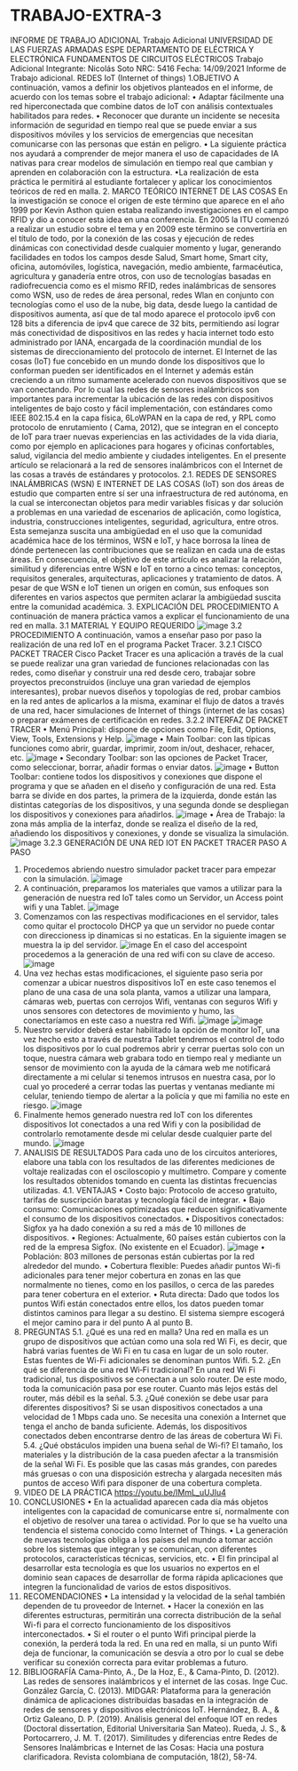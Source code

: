 # TRABAJO-EXTRA-3
INFORME DE TRABAJO ADICIONAL
Trabajo Adicional
UNIVERSIDAD DE LAS FUERZAS ARMADAS ESPE
DEPARTAMENTO DE ELÉCTRICA Y ELECTRÓNICA 
FUNDAMENTOS DE CIRCUITOS ELÉCTRICOS 
Trabajo Adicional
Integrante: Nicolás Soto
NRC: 5416
Fecha: 14/09/2021
Informe de Trabajo adicional.
REDES IoT (Internet of things)
1.OBJETIVO 
A continuación, vamos a definir los objetivos planteados en el informe, de acuerdo con los temas sobre el trabajo adicional:
• Adaptar fácilmente una red hiperconectada que combine datos de IoT con análisis contextuales habilitados para redes.
• Reconocer que durante un incidente se necesita información de seguridad en tiempo real que se puede enviar a sus dispositivos móviles y los servicios de emergencias que necesitan comunicarse con las personas que están en peligro.
• La siguiente práctica nos ayudará a comprender de mejor manera el uso de capacidades de IA nativas para crear modelos de simulación en tiempo real que cambian y aprenden en colaboración con la estructura.
•La realización de esta práctica le permitirá al estudiante fortalecer y aplicar los conocimientos teóricos de red en malla.
2. MARCO TEÓRICO 
INTERNET DE LAS COSAS
En la investigación se conoce el origen de este término que aparece en el año 1999 por Kevin Asthon quien estaba realizando investigaciones en el campo RFID y dio a conocer esta idea en una conferencia. En 2005 la ITU comenzó a realizar un estudio sobre el tema y en 2009 este término se convertiría en el título de todo, por la conexión de las cosas y ejecución de redes dinámicas con conectividad desde cualquier momento y lugar, generando facilidades en todos los campos desde Salud, Smart home, Smart city, oficina, automóviles, logística, navegación, medio ambiente, farmacéutica, agricultura y ganadería entre otros, con uso de tecnologías basadas en radiofrecuencia como es el mismo RFID, redes inalámbricas de sensores como WSN, uso de redes de área personal, redes Wlan en conjunto con tecnologías como el uso de la nube, big data, desde luego la cantidad de dispositivos aumenta, así que de tal modo aparece el protocolo ipv6 con 128 bits a diferencia de ipv4 que carece de 32 bits, permitiendo así lograr más conectividad de dispositivos en las redes y hacia internet todo esto administrado por IANA, encargada de la coordinación mundial de los sistemas de direccionamiento del protocolo de internet.
El Internet de las cosas (IoT) fue concebido en un mundo donde los dispositivos que lo conforman pueden ser identificados en el Internet y además están creciendo a un ritmo sumamente acelerado con nuevos dispositivos que se van conectando. Por lo cual las redes de sensores inalámbricos son importantes para incrementar la ubicación de las redes con dispositivos inteligentes de bajo costo y fácil implementación, con estándares como IEEE 802.15.4 en la capa física, 6LoWPAN en la capa de red, y RPL como protocolo de enrutamiento ( Cama, 2012), que se integran en el concepto de IoT para traer nuevas experiencias en las actividades de la vida diaria, como por ejemplo en aplicaciones para hogares y oficinas confortables, salud, vigilancia del medio ambiente y ciudades inteligentes. En el presente artículo se relacionará a la red de sensores inalámbricos con el Internet de las cosas a través de estándares y protocolos.
2.1. REDES DE SENSORES INALÁMBRICAS (WSN) E INTERNET DE LAS COSAS (IoT)
son dos áreas de estudio que comparten entre sí ser una infraestructura de red autónoma, en la cual se interconectan objetos para medir variables físicas y dar solución a problemas en una variedad de escenarios de aplicación, como logística, industria, construcciones inteligentes, seguridad, agricultura, entre otros. Esta semejanza suscita una ambigüedad en el uso que la comunidad académica hace de los términos, WSN e IoT, y hace borrosa la línea de dónde pertenecen las contribuciones que se realizan en cada una de estas áreas. En consecuencia, el objetivo de este artículo es analizar la relación, similitud y diferencias entre WSN e IoT en torno a cinco temas: conceptos, requisitos generales, arquitecturas, aplicaciones y tratamiento de datos. A pesar de que WSN e IoT tienen un origen en común, sus enfoques son diferentes en varios aspectos que permiten aclarar la ambigüedad suscita entre la comunidad académica.
3. EXPLICACIÓN DEL PROCEDIMIENTO 
A continuación de manera práctica vamos a explicar el funcionamiento de una red en malla.
3.1 MATERIAL Y EQUIPO REQUERIDO 
![image](https://user-images.githubusercontent.com/85181723/133823735-656849b0-6248-4d55-9908-d84e2e279b65.png)
3.2 PROCEDIMIENTO 
A continuación, vamos a enseñar paso por paso la realización de una red IoT en el programa Packet Tracer. 
3.2.1 CISCO PACKET TRACER 
Cisco Packet Tracer es una aplicación a través de la cual se puede realizar una gran variedad de funciones relacionadas con las redes, como diseñar y construir una red desde cero, trabajar sobre proyectos preconstruidos (incluye una gran variedad de ejemplos interesantes), probar nuevos diseños y topologías de red, probar cambios en la red antes de aplicarlos a la misma, examinar el flujo de datos a través de una red, hacer simulaciones de Internet of things (internet de las cosas) o preparar exámenes de certificación en redes.
3.2.2 INTERFAZ DE PACKET TRACER
•	Menú Principal: dispone de opciones como File, Edit, Options, View, Tools, Extensions y Help.
![image](https://user-images.githubusercontent.com/85181723/133823782-da1e669b-dc8c-4672-8d99-86922819c780.png)
•	Main Toolbar: con las típicas funciones como abrir, guardar, imprimir, zoom in/out, deshacer, rehacer, etc.
![image](https://user-images.githubusercontent.com/85181723/133823815-82ca9cde-8e66-49af-a334-ee309614c128.png)
•	Secondary Toolbar: son las opciones de Packet Tracer, como seleccionar, borrar, añadir formas o enviar datos.
![image](https://user-images.githubusercontent.com/85181723/133824260-0e83ad55-40b8-43cc-8a67-f9754b16111f.png)
•	Button Toolbar: contiene todos los dispositivos y conexiones que dispone el programa y que se añaden en el diseño y configuración de una red. Esta barra se divide en dos partes, la primera de la izquierda, donde están las distintas categorías de los dispositivos, y una segunda donde se despliegan los dispositivos y conexiones para añadirlos.
 ![image](https://user-images.githubusercontent.com/85181723/133824316-74b28bf3-9b42-4595-8753-ced7a0c92362.png)
•	Área de Trabajo: la zona más amplia de la interfaz, donde se realiza el diseño de la red, añadiendo los dispositivos y conexiones, y donde se visualiza la simulación.
![image](https://user-images.githubusercontent.com/85181723/133824352-74c42299-9dd8-45f1-bbcf-e929ef06773b.png)
3.2.3 GENERACIÓN DE UNA RED IOT EN PACKET TRACER PASO A PASO 
1.	Procedemos abriendo nuestro simulador packet tracer para empezar con la simulación.
![image](https://user-images.githubusercontent.com/85181723/133824378-b2289259-0ed5-437d-81a9-0246d3350699.png)
2.	A continuación, preparamos los materiales que vamos a utilizar para la generación de nuestra red IoT tales como un Servidor, un Access point wifi y una Tablet. 
![image](https://user-images.githubusercontent.com/85181723/133824427-d708f444-a213-4d25-ae19-e01f52d6a4b5.png)
3.	Comenzamos con las respectivas modificaciones en el servidor, tales como quitar                               el proctocolo DHCP ya que un servidor no puede contar con direccioness ip dinamicas  si no estaticas. En  la siguiente imagen se muestra la ip del servidor. 
![image](https://user-images.githubusercontent.com/85181723/133824461-252b9773-80b6-40a4-8a92-ed64d1a3f923.png)
En el caso del accespoint procedemos a la generación de una red wifi con su clave de acceso. 
![image](https://user-images.githubusercontent.com/85181723/133824525-c98a84ad-8f28-4e5a-a74a-12edd7430461.png)
4.	Una vez hechas estas modificaciones, el siguiente paso seria por comenzar a ubicar nuestros dispositivos IoT en este caso tenemos el plano de una casa de una sola planta, vamos a utilizar una lampara, cámaras web, puertas con cerrojos Wifi, ventanas con seguros Wifi y unos sensores con detectores de movimiento y humo, las conectaríamos en este caso a nuestra red Wifi.
![image](https://user-images.githubusercontent.com/85181723/133824557-f8ae01fd-81e4-4326-9fc5-5c2e02604704.png)
![image](https://user-images.githubusercontent.com/85181723/133824585-4692374d-c795-426c-a9be-d19903e3eb52.png)
5.	Nuestro servidor deberá estar habilitado la opción de monitor IoT, una vez hecho esto a través de nuestra Tablet tendremos el control de todo los dispositivos por  lo cual podremos abrir y cerrar puertas solo con un toque, nuestra cámara web grabara todo en tiempo real y mediante un sensor de movimiento con la ayuda de la cámara web me notificará directamente a mi celular si tenemos intrusos en nuestra casa, por lo cual yo procederé a cerrar todas las puertas y ventanas mediante mi celular, teniendo tiempo de alertar a la policía y que mi familia no este en riesgo. 
![image](https://user-images.githubusercontent.com/85181723/133824629-cc4e3fae-b07c-4a28-a768-3a21272bc855.png)
6.	Finalmente hemos generado nuestra red IoT con los diferentes dispositivos Iot conectados a una red Wifi y con la posibilidad de controlarlo remotamente desde mi celular desde cualquier parte del mundo. 
![image](https://user-images.githubusercontent.com/85181723/133824659-469c482d-8da6-4e6b-903a-adce29928c1d.png)
4. ANALISIS DE RESULTADOS 
Para cada uno de los circuitos anteriores, elabore una tabla con los resultados de las diferentes mediciones de voltaje realizadas con el osciloscopio y multímetro. Compare y comente los resultados obtenidos tomando en cuenta las distintas frecuencias utilizadas. 
4.1. VENTAJAS
•	Costo bajo: Protocolo de acceso gratuito, tarifas de suscripción baratas y tecnología fácil de integrar. 
•	Bajo consumo: Comunicaciones optimizadas que reducen significativamente el consumo de los dispositivos conectados. 
•	Dispositivos conectados: Sigfox ya ha dado conexión a su red a más de 10 millones de dispositivos.
•	Regiones: Actualmente, 60 países están cubiertos con la red de la empresa Sigfox. (No existente en el Ecuador).
![image](https://user-images.githubusercontent.com/85181723/133824693-314bc390-ce3c-4b02-9907-8699e91b6d9d.png)
•	Población: 803 millones de personas están cubiertas por la red alrededor del mundo.
•	Cobertura flexible: Puedes añadir puntos Wi-fi adicionales para tener mejor cobertura en zonas en las que normalmente no tienes, como en los pasillos, o cerca de las paredes para tener cobertura en el exterior.
•	Ruta directa: Dado que todos los puntos Wifi están conectados entre ellos, los datos pueden tomar distintos caminos para llegar a su destino. El sistema siempre escogerá el mejor camino para ir del punto A al punto B.
5. PREGUNTAS 
5.1. ¿Qué es una red en malla?
Una red en malla es un grupo de dispositivos que actúan como una sola red Wi Fi, es decir, que habrá varias fuentes de Wi Fi en tu casa en lugar de un solo router. Estas fuentes de Wi-Fi adicionales se denominan puntos Wifi.
5.2. ¿En qué se diferencia de una red Wi‑Fi tradicional?
En una red Wi Fi tradicional, tus dispositivos se conectan a un solo router. De este modo, toda la comunicación pasa por ese router. Cuanto más lejos estás del router, más débil es la señal.
5.3. ¿Qué conexión se debe usar para diferentes dispositivos? 
Si se usan dispositivos conectados a una velocidad de 1 Mbps cada uno. Se necesita una conexión a Internet que tenga el ancho de banda suficiente. Además, los dispositivos conectados deben encontrarse dentro de las áreas de cobertura Wi Fi.
5.4. ¿Qué obstáculos impiden una buena señal de Wi-fi?
 El tamaño, los materiales y la distribución de la casa pueden afectar a la transmisión de la señal Wi Fi. Es posible que las casas más grandes, con paredes más gruesas o con una disposición estrecha y alargada necesiten más puntos de acceso Wifi para disponer de una cobertura completa. 
6. VIDEO DE LA PRÁCTICA
https://youtu.be/IMmL_uUJIu4  
7. CONCLUSIONES 
•	En la actualidad aparecen cada día más objetos inteligentes con la capacidad de comunicarse entre sí, normalmente con el objetivo de resolver una tarea o actividad. Por lo que se ha vuelto una tendencia el sistema conocido como Internet of Things. 
•	La generación de nuevas tecnologías obliga a los países del mundo a tomar acción sobre los sistemas que integran y se comunican, con diferentes protocolos, características técnicas, servicios, etc. 
•	El fin principal al desarrollar esta tecnología es que los usuarios no expertos en el dominio sean capaces de desarrollar de forma rápida aplicaciones que integren la funcionalidad de varios de estos dispositivos. 
8. RECOMENDACIONES
•	La intensidad y la velocidad de la señal también dependen de tu proveedor de Internet.
•	Hacer la conexión en las diferentes estructuras, permitirán una correcta distribución de la señal Wi-fi para el correcto funcionamiento de los dispositivos interconectados.
•	Si el router o el punto Wifi principal pierde la conexión, la perderá toda la red. En una red en malla, si un punto Wifi deja de funcionar, la comunicación se desvía a otro por lo cual se debe verificar su conexión correcta para evitar problemas a futuro. 
9. BIBLIOGRAFÍA
Cama-Pinto, A., De la Hoz, E., & Cama-Pinto, D. (2012). Las redes de sensores      inalámbricos y el internet de las cosas. Inge Cuc.
González García, C. (2013). MIDGAR: Plataforma para la generación dinámica de   aplicaciones distribuidas basadas en la integración de redes de sensores y dispositivos electrónicos IoT.
Hernández, B. A., & Ortiz Galeano, D. P. (2019). Análisis general del enfoque IOT en redes (Doctoral dissertation, Editorial Universitaria San Mateo).
 Rueda, J. S., & Portocarrero, J. M. T. (2017). Similitudes y diferencias entre Redes de Sensores Inalámbricas e Internet de las Cosas: Hacia una postura clarificadora. Revista colombiana de computación, 18(2), 58-74.






























